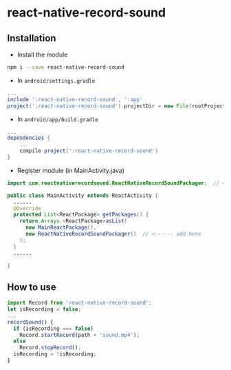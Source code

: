# react-native-record-sound

## Installation

* Install the module

```bash
npm i --save react-native-record-sound
```

* In `android/settings.gradle`

```gradle
...
include ':react-native-record-sound', ':app'
project(':react-native-record-sound').projectDir = new File(rootProject.projectDir, '../node_modules/react-native-record-sound/android')
```

* In `android/app/build.gradle`

```gradle
...
dependencies {
    ...
    compile project(':react-native-record-sound')
}
```

* Register module (in MainActivity.java)

```java
import com.reactnativerecordsound.ReactNativeRecordSoundPackager;  // <--- import

public class MainActivity extends ReactActivity {
  ......
  @Override
  protected List<ReactPackage> getPackages() {
    return Arrays.<ReactPackage>asList(
      new MainReactPackage(),
      new ReactNativeRecordSoundPackager()  // <------ add here     
    );
  }
  ......

}
```

## How to use

```javascript
import Record from 'react-native-record-sound';
let isRecording = false;
...
recordSound() {
  if (isRecording === false)
    Record.startRecord(path + 'sound.mp4');
  else   
    Record.stopRecord();
  isRecording = !isRecording;
}
```
